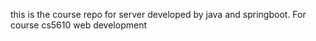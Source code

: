 this is the course repo for server developed by java and springboot.
For course cs5610 web development
